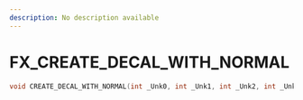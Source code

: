 ```yaml
---
description: No description available 
---
```


# FX\_CREATE_DECAL_WITH_NORMAL

```cpp
void CREATE_DECAL_WITH_NORMAL(int _Unk0, int _Unk1, int _Unk2, int _Unk3, int _Unk4, int _Unk5, int _Unk6, int _Unk7, int _Unk8, int _Unk9, int _Unk10);
```